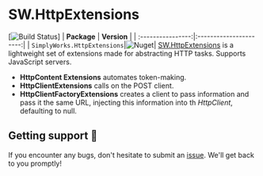 
# SW.HttpExtensions
[![Build Status](https://dev.azure.com/simplify9/Github%20Pipelines/_apis/build/status/simplify9.HttpExtensions?branchName=master)]
| **Package**       | **Version** |
| :----------------:|:----------------------:|
| ``SimplyWorks.HttpExtensions``|![Nuget](https://img.shields.io/nuget/v/SimplyWorks.HttpExtensions?style=for-the-badge)|
[SW.HttpExtensions](https://www.nuget.org/packages/SimplyWorks.HttpExtensions/) is a lightweight set of extensions made for abstracting HTTP tasks. Supports JavaScript servers. 

- **HttpContent Extensions** automates token-making. 
- **HttpClientExtensions** calls on the POST client. 
- **HttpClientFactoryExtensions** creates a client to pass information and pass it the same URL, injecting this information into th *HttpClient*, defaulting to null. 

## Getting support 👷
If you encounter any bugs, don't hesitate to submit an [issue](https://github.com/simplify9/DeeBee/issues). We'll get back to you promptly!
